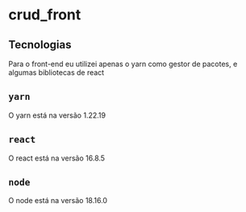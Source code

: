 # crud_front

## Tecnologias

Para o front-end eu utilizei apenas o yarn como gestor de pacotes, e algumas bibliotecas de react

## `yarn`
O yarn está na versão 1.22.19

## `react`
O react está na versão 16.8.5

## `node`
O node está na versão 18.16.0

